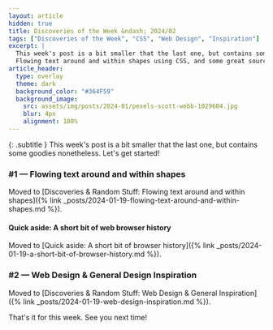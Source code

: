 ```yaml
---
layout: article
hidden: true
title: Discoveries of the Week &ndash; 2024/02
tags: ["Discoveries of the Week", "CSS", "Web Design", "Inspiration"]
excerpt: |
  This week's post is a bit smaller that the last one, but contains some goodies nonetheless:
  Flowing text around and within shapes using CSS, and some great sources of design inspiration.
article_header:
  type: overlay
  theme: dark
  background_color: "#364F59"
  background_image:
    src: assets/img/posts/2024-01/pexels-scott-webb-1029604.jpg
    blur: 4px
    alignment: 100%
---
```


{: .subtitle }
This week's post is a bit smaller that the last one, but contains some goodies nonetheless. Let's get started!

### #1 &mdash; Flowing text around and within shapes
Moved to [Discoveries & Random Stuff: Flowing text around and within shapes]({% link _posts/2024-01-19-flowing-text-around-and-within-shapes.md %}).

#### Quick aside: A short bit of web browser history
Moved to [Quick aside: A short bit of browser history]({% link _posts/2024-01-19-a-short-bit-of-browser-history.md %}).

### #2 &mdash; Web Design &amp; General Design Inspiration
Moved to [Discoveries & Random Stuff: Web Design & General Inspiration]({% link _posts/2024-01-19-web-design-inspiration.md %}).

That's it for this week. See you next time!
